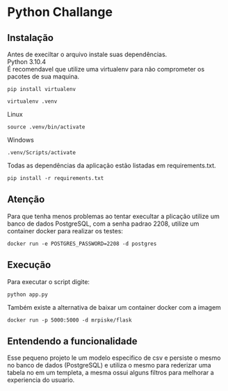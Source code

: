 # Python Challange

## Instalação
Antes de execiltar o arquivo instale suas dependências.<br>
Python 3.10.4<br>
É recomendavel que utilize uma virtualenv para não comprometer os pacotes de sua maquina.
```
pip install virtualenv
```
```
virtualenv .venv
```
Linux
```
source .venv/bin/activate
```
Windows

```
.venv/Scripts/activate
```
Todas as dependências da aplicação estão listadas em requirements.txt.
```
pip install -r requirements.txt
```
## Atenção
Para que tenha menos problemas ao tentar execultar a plicação utilize um banco de dados PostgreSQL, com a senha padrao 2208, utilize um container docker para realizar os testes:
```
docker run -e POSTGRES_PASSWORD=2208 -d postgres 
```
## Execução
Para executar o script digite:
```
python app.py
```
Também existe a alternativa de baixar um container docker com a imagem
```
docker run -p 5000:5000 -d mrpiske/flask
```
## Entendendo a funcionalidade
Esse pequeno projeto le um modelo especifico de csv e persiste o mesmo no banco de dados (PostgreSQL) e utiliza o mesmo para rederizar uma tabela no em um templeta, a mesma ossui alguns filtros para melhorar a experiencia do usuario.
